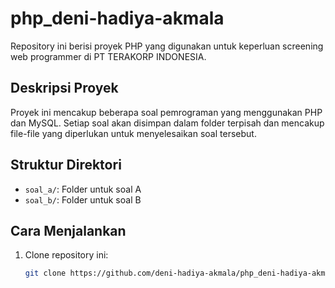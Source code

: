# php_deni-hadiya-akmala

Repository ini berisi proyek PHP yang digunakan untuk keperluan screening web programmer di PT TERAKORP INDONESIA.

## Deskripsi Proyek
Proyek ini mencakup beberapa soal pemrograman yang menggunakan PHP dan MySQL. Setiap soal akan disimpan dalam folder terpisah dan mencakup file-file yang diperlukan untuk menyelesaikan soal tersebut.

## Struktur Direktori
- `soal_a/`: Folder untuk soal A
- `soal_b/`: Folder untuk soal B

## Cara Menjalankan
1. Clone repository ini:
   ```bash
   git clone https://github.com/deni-hadiya-akmala/php_deni-hadiya-akmala.git
